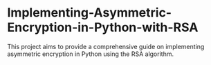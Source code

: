 # Implementing-Asymmetric-Encryption-in-Python-with-RSA
This project aims to provide a comprehensive guide on implementing asymmetric encryption in Python using the RSA algorithm.
